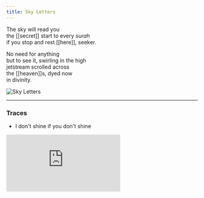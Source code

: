 ```yaml
---
title: Sky Letters
---
```


The sky will read you  
the [[secret]] start to every _surah_  
if you stop and rest [[here]], seeker.  
  
No need for anything  
but to see it, swirling in the high  
jetstream scrolled across  
the [[heaven]]s, dyed now  
in divinity.  

![Sky Letters](./static/alif.jpg)

---

### Traces

* I don't shine if you don't shine

<iframe class="video" src="https://www.youtube-nocookie.com/embed/zc8hbSM1zVo" frameborder="0" allow="accelerometer; autoplay; encrypted-media; gyroscope; picture-in-picture" allowfullscreen></iframe>